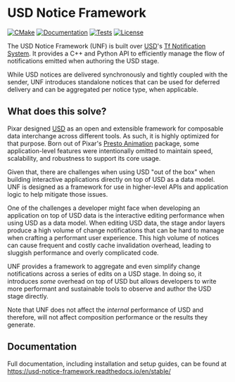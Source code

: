# USD Notice Framework

[![CMake](https://img.shields.io/badge/CMake-3.15...3.26-blue.svg?logo=CMake&logoColor=blue)](https://cmake.org)
[![Documentation](https://readthedocs.org/projects/usd-notice-framework/badge/?version=stable)](https://usd-notice-framework.readthedocs.io/en/stable/)
[![Tests](https://github.com/wdas/unf/actions/workflows/test.yml/badge.svg?branch=main)](https://github.com/wdas/unf/actions/workflows/test.yml)
[![License](https://img.shields.io/badge/License-Modified%20Apache%202.0-yellow.svg)](https://github.com/wdas/unf/blob/main/LICENSE.txt)

The USD Notice Framework (UNF) is built over [USD](https://github.com/PixarAnimationStudios/USD)'s
[Tf Notification System](https://graphics.pixar.com/usd/release/api/page_tf__notification.html).
It provides a C++ and Python API to efficiently manage the flow of
notifications emitted when authoring the USD stage.

While USD notices are delivered synchronously and tightly coupled with
the sender, UNF introduces standalone notices that can be used
for deferred delivery and can be aggregated per notice type, when applicable.

## What does this solve?

Pixar designed [USD](https://github.com/PixarAnimationStudios/USD) as an open
and extensible framework for composable data interchange across different tools.
As such, it is highly optimized for that purpose. Born out of Pixar's
[Presto Animation](https://en.wikipedia.org/wiki/Presto_(animation_software))
package, some application-level features were intentionally omitted to maintain
speed, scalability, and robustness to support its core usage.

Given that, there are challenges when using USD "out of the box" when building
interactive applications directly on top of USD as a data model. UNF is designed
as a framework for use in higher-level APIs and application logic to help
mitigate those issues.

One of the challenges a developer might face when developing an application on
top of USD data is the interactive editing performance when using USD as a data
model. When editing USD data, the stage andor layers produce a high volume of
change notifications that can be hard to manage when crafting a performant user
experience. This high volume of notices can cause frequent and costly cache
invalidation overhead, leading to sluggish performance and overly complicated
code.

UNF provides a framework to aggregate and even simplify change notifications
across a series of edits on a USD stage. In doing so, it introduces *some*
overhead on top of USD but allows developers to write more performant and
sustainable tools to observe and author the USD stage directly.

Note that UNF does not affect the *internal* performance of USD and therefore,
will not affect composition performance or the results they generate.

## Documentation

Full documentation, including installation and setup guides, can be found at
https://usd-notice-framework.readthedocs.io/en/stable/
